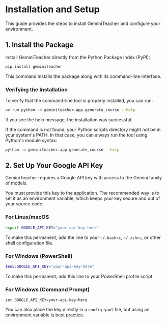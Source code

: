 # Installation and Setup

This guide provides the steps to install GeminiTeacher and configure your environment.

## 1. Install the Package

Install GeminiTeacher directly from the Python Package Index (PyPI):

```bash
pip install geminiteacher
```

This command installs the package along with its command-line interface.

### Verifying the Installation

To verify that the command-line tool is properly installed, you can run:

```bash
uv run python -m geminiteacher.app.generate_course --help
```

If you see the help message, the installation was successful.

If the command is not found, your Python scripts directory might not be in your system's PATH. In that case, you can always run the tool using Python's module syntax:

```bash
python -m geminiteacher.app.generate_course --help
```

## 2. Set Up Your Google API Key

GeminiTeacher requires a Google API key with access to the Gemini family of models.

You must provide this key to the application. The recommended way is to set it as an environment variable, which keeps your key secure and out of your source code.

### For Linux/macOS

```bash
export GOOGLE_API_KEY="your-api-key-here"
```
To make this permanent, add the line to your `~/.bashrc`, `~/.zshrc`, or other shell configuration file.

### For Windows (PowerShell)

```powershell
$env:GOOGLE_API_KEY="your-api-key-here"
```
To make this permanent, add this line to your PowerShell profile script.

### For Windows (Command Prompt)

```batch
set GOOGLE_API_KEY=your-api-key-here
```

You can also place the key directly in a `config.yaml` file, but using an environment variable is best practice. 